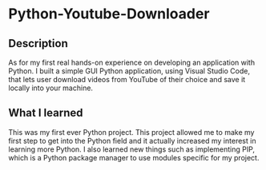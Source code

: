 # Python-Youtube-Downloader

## Description
As for my first real hands-on experience on developing an application with Python. I built a simple GUI Python application, using Visual Studio Code, that lets user download videos from YouTube of their choice and save it locally into your machine. 

## What I learned
This was my first ever Python project. This project allowed me to make my first step to get into the Python field and it actually increased my interest in learning more Python. I also learned new things such as implementing PIP, which is a Python package manager to use modules specific for my project. 

